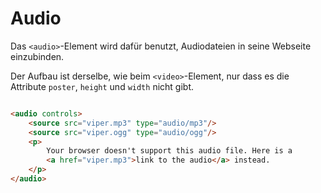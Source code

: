 # Audio

<show-structure depth="2" />

Das `<audio>`-Element wird dafür benutzt, Audiodateien in seine Webseite einzubinden.

Der Aufbau ist derselbe, wie beim `<video>`-Element, nur dass es die Attribute `poster`, `height` und `width` nicht gibt.

```HTML

<audio controls>
    <source src="viper.mp3" type="audio/mp3"/>
    <source src="viper.ogg" type="audio/ogg"/>
    <p>
        Your browser doesn't support this audio file. Here is a
        <a href="viper.mp3">link to the audio</a> instead.
    </p>
</audio>
```
